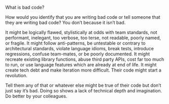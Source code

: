 What is bad code?

How would you identify that you are writing bad code or tell someone that they are writing bad code?
You don’t because it isn’t bad.

It might be logically flawed, stylistically at odds with team standards, not performant, inelegant, too verbose, too terse, not readable, poorly named, or fragile. It might follow anti-patterns, be untestable or contrary to architectural standards, violate language idioms, break tests, introduce regressions, confuse team-mates, or be poorly documented. It might recreate existing library functions, abuse third party APIs, cost far too much to run, or use language features which are already at end of life. It might create tech debt and make iteration more difficult. Their code might start a revolution.

Tell them any of that or whatever else might be true of their code but don’t just say it’s bad. Doing so shows a lack of technical depth and imagination. Do better by your colleagues.
